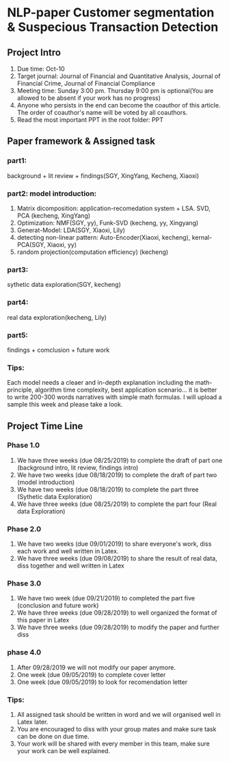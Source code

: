 # NLP-paper Customer segmentation & Suspecious Transaction Detection
## Project Intro
1. Due time: Oct-10
2. Target journal: Journal of Financial and Quantitative Analysis, Journal of Financial Crime, Journal of Financial Compliance
3. Meeting time: Sunday 3:00 pm. Thursday 9:00 pm is optional(You are allowed to be absent if your work has no progress)
4. Anyone who persists in the end can become the coauthor of this article. The order of coauthor's name will be voted by all coauthors.
5. Read the most important PPT in the root folder:  PPT
## Paper framework & Assigned task
### part1: 
background + lit review + findings(SGY, XingYang, Kecheng, Xiaoxi)
### part2: model introduction:
1. Matrix dicomposition: application-recomedation system + LSA. SVD, PCA (kecheng, XingYang)
2. Optimization: NMF(SGY, yy), Funk-SVD (kecheng, yy, Xingyang)
3. Generat-Model: LDA(SGY, Xiaoxi, Lily)
4. detecting non-linear pattern: Auto-Encoder(Xiaoxi, kecheng), kernal-PCA(SGY, Xiaoxi, yy)
5. random projection(computation efficiency) (kecheng)
### part3: 
sythetic data exploration(SGY, kecheng)
### part4: 
real data exploration(kecheng, Lily)
### part5: 
findings + comclusion + future work
### Tips:
Each model needs a cleaer and in-depth explanation including the math-principle, algorithm time complexity, best application scenario... 
it is better to write 200-300 words narratives with simple math formulas. I will upload a sample this week and please take a look.
## Project Time Line
### Phase 1.0
1. We have three weeks (due 08/25/2019) to complete the draft of part one (background intro, lit review, findings intro) 
2. We have two weeks (due 08/18/2019) to complete the draft of part two (model introduction)
3. We have two weeks (due 08/18/2019) to complete the part three (Sythetic data Exploration)
4. We have three weeks (due 08/25/2019) to complete the part four (Real data Exploration)
### Phase 2.0
1. We have two weeks (due 09/01/2019) to share everyone's work, diss each work and well written in Latex.
2. We have three weeks (due 09/08/2019) to share the result of real data, diss together and well written in Latex
### Phase 3.0
1. We have two week (due 09/21/2019) to completed the part five (conclusion and future work)
2. We have three weeks (due 09/28/2019) to well organized the format of this paper in Latex
3. We have three weeks (due 09/28/2019) to modify the paper and further diss
### phase 4.0
1. After 09/28/2019 we will not modify our paper anymore.
2. One week (due 09/05/2019) to complete cover letter
3. One week (due 09/05/2019) to look for recomendation letter
### Tips:
1. All assigned task should be written in word and we will organised well in Latex later.
2. You are encouraged to diss with your group mates and make sure task can be done on due time.
3. Your work will be shared with every member in this team, make sure your work can be well explained.
